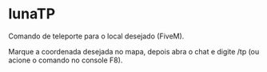 # lunaTP
Comando de teleporte para o local desejado (FiveM).

Marque a coordenada desejada no mapa, depois abra o chat e digite /tp (ou acione o comando no console F8).
